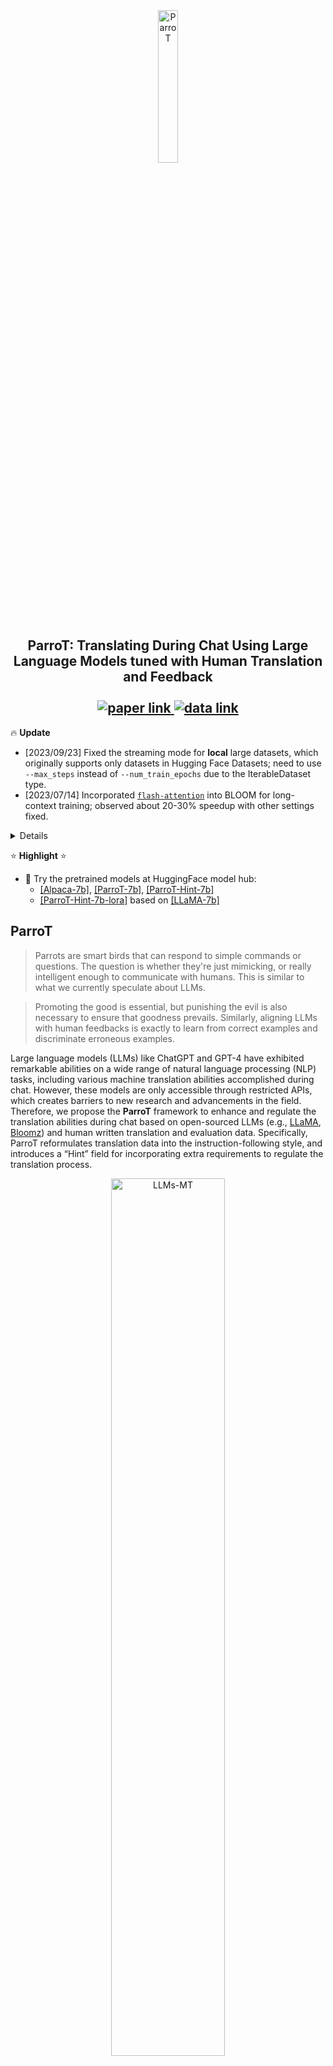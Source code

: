 

<div align="center">
    <img width="25%" alt="ParroT" src="https://github.com/wxjiao/ParroT/assets/31032829/9893aba1-7ea3-4c76-a995-9b12aff44950">
    <h2>
    ParroT: Translating During Chat Using Large Language Models tuned with Human Translation and Feedback <br><br>
     <a href="https://arxiv.org/abs/2304.02426"> <img alt="paper link" src="https://img.shields.io/badge/Paper-arXiv-red"> </a>
     <a href="https://github.com/wxjiao/InstructMT"> <img alt="data link" src="https://img.shields.io/badge/Data-InstructMT-blue"> </a> 
    </h2>
</div>

<!---
:parrot: 
# ParroT: Translating During Chat Using Large Language Models tuned with Human Translation and Feedback
--->

:fire: **Update**
- [2023/09/23] Fixed the streaming mode for **local** large datasets, which originally supports only datasets in Hugging Face Datasets; need to use `--max_steps` instead of `--num_train_epochs` due to the IterableDataset type.
- [2023/07/14] Incorporated [`flash-attention`](https://github.com/wxjiao/ParroT/blob/master/transformers/examples/pytorch/language-modeling/run_clm_llms_flash.py) into BLOOM for long-context training; observed about 20-30% speedup with other settings fixed.

<details> 

- [2023/06/14] Releasing detailed instruction data and scripts on [@InstructMT](https://github.com/wxjiao/InstructMT). 
- The WMT22 test sets are made available.
- For medium-to-small models (e.g., 7B), we recommend ZeRO2+offload rather than ZerO3; use gradient accumulation to maximize GPU usage.
- Important optimizations: `preprocess_function` to be 4-5X faster; `DataCollatorForSeq2Seq` for batch-wise padding to save  5-10% GPU usage.
- Introducing ParroT-LoRA which supports saving and restarting from the checkpoints (base model and lora weights) during finetuning.
- Setting the default Transformers to `>= 4.28.0.dev0` directly as it merged the PR of LLaMA. With this version on Torch 1.13.1 + CUDA 11.7, we find the finetuning process could be a bit faster (~18%) than our [v1.0.0](https://github.com/wxjiao/ParroT/tree/v1.0.0/transformers/examples/pytorch/language-modeling) implementation.

</details>

:star: **Highlight** :star:
- :hugs: Try the pretrained models at HuggingFace model hub:
  -  [[Alpaca-7b]](https://huggingface.co/wxjiao/alpaca-7b), [[ParroT-7b]](https://huggingface.co/wxjiao/ParroT-7b), [[ParroT-Hint-7b]](https://huggingface.co/wxjiao/ParroT-Hint-7b)
  -  [[ParroT-Hint-7b-lora]](https://huggingface.co/wxjiao/ParroT-Hint-7b-lora) based on [[LLaMA-7b]](https://huggingface.co/wxjiao/llama-7b)

<!---
- :page_facing_up: The preprint is available now on arxiv, refer to it for more details: [[paper]](https://arxiv.org/abs/2304.02426) 
--->


## ParroT

> Parrots are smart birds that can respond to simple commands or questions. The question is whether they're just mimicking, or really intelligent enough to communicate with humans. This is similar to what we currently speculate about LLMs.

> Promoting the good is essential, but punishing the evil is also necessary to ensure that goodness prevails. Similarly, aligning LLMs with human feedbacks is exactly to learn from correct examples and discriminate erroneous examples.

Large language models (LLMs) like ChatGPT and GPT-4 have exhibited remarkable abilities on a wide range of natural language processing (NLP) tasks, including various machine translation abilities accomplished during chat. However, these models are only accessible through restricted APIs, which creates barriers to new research and advancements in the field. Therefore, we propose the **ParroT** framework to enhance and regulate the translation abilities during chat based on open-sourced LLMs (e.g., [LLaMA](https://github.com/facebookresearch/llama), [Bloomz](https://huggingface.co/bigscience/bloomz)) and human written translation and evaluation data. Specifically, ParroT reformulates translation data into the instruction-following style, and introduces a “Hint” field for incorporating extra requirements to regulate the translation process.

<div align="center">
    <img width="60%" alt="LLMs-MT" src="https://github.com/wxjiao/ParroT/assets/31032829/bc791aa5-1c79-4ad7-bbee-f361a3b3009a">
    <p class="image-caption">Figure 1: Framework of ParroT. Hints are (optional) extra requirements to regulate the translation process.</p>
</div>


## Configurations

### Datasets

- Train Data: data/data_alpaca_hf.json, [data_parrot_hf.json](https://drive.google.com/file/d/1pQmj-eFwHycSkQtuAB3OKF47bHPxDVon/view?usp=share_link)
    - You can also use [Alpaca data by GPT-4](https://github.com/Instruction-Tuning-with-GPT-4/GPT-4-LLM): data/data_alpaca_gpt4_hf_en.json, data/data_alpaca_gpt4_hf_zh.json
    - Find more data details and resources in [[**InstructMT**]](https://github.com/wxjiao/InstructMT) 
- Test Data: [Flores subsets](https://github.com/wxjiao/Is-ChatGPT-A-Good-Translator), [WMT22 test sets](https://www.statmt.org/wmt22/translation-task.html)
- Instruction-following format:
```
Below is an instruction that describes a task. Write a response that appropriately completes the request.

### Instruction:
We are translating the following sentences from Chinese to English.
    
### Input:
检查情况显示，市场销售的粮油、肉类、水果、蔬菜、蛋奶等生活必需品供应充足，商品价格基本稳定，未发现严重违法违规行为，市场经营秩序总体平稳。

### Hint: A translation with major accuracy/mistranslation errors could be

### Response:The results of the inspection indicate the sufficient supply of living necessities <v>on marketing</v> 
including cereals and oils, meat, fruits, vegetables, eggs and milk, and the basically stabilized commodity price. 
The inspection hasn’t found serious violation of laws and regulations. The market order is stable on an overall basis.
```



### Environment

We develop ParroT based on open-sourced LLMs (e.g., LLaMA, Bloomz) with HuggingFace's transformers library.

Framework Versions:
- Python 3.8.12
- Pytorch 1.13.1+cu117
- Transformers (git+https://github.com/huggingface/transformers.git) 
- Peft (git+https://github.com/huggingface/peft.git)
- Flash-attn
- Triton 2.0.0.dev20221202
- Other requirements
```
pip install -r requirements.txt
```


### Data Format Conversion

Convert the regular bilingual sentence pairs into Alpaca data format:
```
python3 scripts/convert_pair_to_alpaca.py \
    -s zh -t en \
    -if scripts/instruct_follow.txt \
    -sf data/train.zh-en.zh.txt \
    -tf data/train.zh-en.en.txt \
    -of data/train_alp.json
```

Convert the Alpaca data format to the training data format here:
```
python3 scripts/convert_alpaca_to_hf.py \
    -i data/train_alp.json \
    -o data/train_alp_hf.json
```


### Finetune
We modify the example script of language modeling in transformers for finetuning, i.e., `run_clm.py` with the built in HuggingFace `Trainer`.
So it would be easy to get started if you are familiar with `run_clm.py`. Also, this script supports data streaming, which might be helpful for handling larger datasets. [DeepSpeed ZeRO stage 2/3](https://github.com/microsoft/DeepSpeed) is adopted for distributed training.

The resulting finetuning scripts are named as [`run_clm_llms.py`](https://github.com/wxjiao/ParroT/blob/master/transformers/examples/pytorch/language-modeling/run_clm_llms.py) and [`run_clm_lora.py`](https://github.com/wxjiao/ParroT/blob/master/transformers/examples/pytorch/language-modeling/run_clm_lora.py) for full model training and LoRA training, respectively.
Theoretically, the `run_clm_lora.py` script can handle both full model and LoRA by specifying the arguments. But we also keep the former one for full model in consideration of safe development.

**For LoRA training, we recommend to use ZeRO2 since ZeRO3 is very unstable when saving `adapter_model.bin`.**

For long-context training, we provide the [`run_clm_llms_flash.py`](https://github.com/wxjiao/ParroT/blob/master/transformers/examples/pytorch/language-modeling/run_clm_llms_flash.py) to improve the memory efficiency.

LLaMA-7b:
- Original weights for the LLaMA models can be obtained by filling out this [Form](https://docs.google.com/forms/d/e/1FAIpQLSfqNECQnMkycAp2jP4Z9TFX0cGR4uf7b_fBxjY_OjhJILlKGA/viewform)
- Convert the LLaMA weights into the HuggingFace format by following the instructions in this [Doc](https://huggingface.co/docs/transformers/main/model_doc/llama)
- Optionally converted one [[LLaMA-7b]](https://huggingface.co/wxjiao/llama-7b)

Bloomz-7b1-mt:
- Available on HuggingFace: [Bloomz-7b1-mt](https://huggingface.co/bigscience/bloomz-7b1-mt)

Example usages on 8 A100 by 1 node:

<details>
<summary><b> Full Model </b></summary>

```
# Multi-nodes are also supported

export NCCL_DEBUG=INFO
export NCCL_SOCKET_IFNAME=eth1
export NCCL_IB_GID_INDEX=3
export NCCL_IB_SL=3
export NCCL_NET_GDR_READ=1

export MASTER_ADDR="${CHIEF_IP:=localhost}"
export MASTER_PORT="${MASTER_PORT:=29500}"

train_path=transformers/examples/pytorch/language-modeling/run_clm_llms.py
model_path=<your_proj_path>/llama-7b
model_save=<your_proj_path>/parrot-hint-7b

# HOST_NUM will be 1
torchrun --nnodes $HOST_NUM --node_rank $INDEX --nproc_per_node 8 \
    --master_addr $MASTER_ADDR --master_port $MASTER_PORT  \
    ${train_path} \
    --deepspeed train/deepspeed_config_zero2.json \
    --model_name_or_path ${model_path} \
    --train_file data/data_parrot_hf.json \
    --preprocessing_num_workers 16 \
    --dataloader_num_workers 8 \
    --dataloader_pin_memory True \
    --per_device_train_batch_size 16 \
    --per_device_eval_batch_size 2 \
    --gradient_accumulation_steps 1 \
    --num_train_epochs 1.5 \
    --save_strategy "steps" \
    --save_steps 500 \
    --save_total_limit 1 \
    --learning_rate 2e-5 \
    --weight_decay 0. \
    --warmup_ratio 0.03 \
    --lr_scheduler_type "cosine" \
    --logging_steps 10 \
    --block_size 512 \
    --do_train \
    --evaluation_strategy "no" \
    --validation_split_percentage 0 \
    --fp16 True \
    --fp16_full_eval True \
    --ddp_timeout 3600 \
    --seed 1 \
    --gradient_checkpointing True \
    --output_dir ${model_save}

# Use streaming for large datasets and specify the max_steps
#    --streaming \
#    --max_steps 2500 \
```
</details>


<details>
<summary><b> LoRA </b></summary>
    
```
# Multi-nodes are also supported

export NCCL_DEBUG=INFO
export NCCL_SOCKET_IFNAME=eth1
export NCCL_IB_GID_INDEX=3
export NCCL_IB_SL=3
export NCCL_NET_GDR_READ=1

export MASTER_ADDR="${CHIEF_IP:=localhost}"
export MASTER_PORT="${MASTER_PORT:=29500}"

train_path=transformers/examples/pytorch/language-modeling/run_clm_lora.py
model_path=<your_proj_path>/llama-7b
model_save=<your_proj_path>/parrot-hint-lora-7b

# HOST_NUM will be 1
torchrun --nnodes $HOST_NUM --node_rank $INDEX --nproc_per_node 8 \
    --master_addr $MASTER_ADDR --master_port $MASTER_PORT  \
    ${train_path} \
    --deepspeed train/deepspeed_config_zero2.json \
    --model_name_or_path ${model_path} \
    --train_file data/data_parrot_hf.json \
    --use_lora True \
    --lora_config train/lora_config.json \
    --preprocessing_num_workers 16 \
    --dataloader_num_workers 8 \
    --dataloader_pin_memory True \
    --per_device_train_batch_size 16 \
    --per_device_eval_batch_size 2 \
    --gradient_accumulation_steps 1 \
    --num_train_epochs 1.5 \
    --save_strategy "steps" \
    --save_steps 500 \
    --save_total_limit 1 \
    --learning_rate 2e-5 \
    --weight_decay 0. \
    --warmup_ratio 0.03 \
    --lr_scheduler_type "cosine" \
    --logging_steps 10 \
    --block_size 512 \
    --do_train \
    --evaluation_strategy "no" \
    --validation_split_percentage 0 \
    --fp16 True \
    --fp16_full_eval True \
    --ddp_timeout 3600 \
    --seed 1 \
    --gradient_checkpointing True \
    --output_dir ${model_save}
```
    
</details>


### Inference

The scripts support generation with and without hints using different instructions. 
The hints are appended to the default instruction with `###` as a delimiter.
Simply switch the inference instruction for different strategies. 

- None: instruct_inf.txt 
    - `Translate the following sentences from [SRC] to [TGT].`
- No Errors: instruct_inf_e2t.txt 
    - `Translate the following sentences from [SRC] to [TGT].###A translation with no errors could be`
- Minor Errors: instruct_inf_e2t_minor.txt 
    - `Translate the following sentences from [SRC] to [TGT].###A translation with minor errors could be`
- Major Errors: instruct_inf_e2t_major.txt 
    - `Translate the following sentences from [SRC] to [TGT].###A translation with major errors could be`
- Preferred: instruct_inf_t2t.txt 
    - `Translate the following sentences from [SRC] to [TGT].###We prefer to translate it to`

Example usages:

<details>
<summary><b> Full Model </b></summary>

```
# Translation
python3 inference.py --model-name-or-path <your_proj_path>/parrot-hint-7b \
    -lp 'zh-en' \
    -t 0.1 \
    -sa 'beam' \
    -ins test/instruct_inf.txt \
    -i test/test_rand_50.zh.txt \
    -o test/test_rand_50.zh-en.none-hint.txt
    
# Text generation
python3 inference.py --model-name-or-path <your_proj_path>/parrot-hint-7b \
    -t 0.7 \
    -sa 'sample' \
    -i test/test_case.txt \
    -o test/test_case.general-task.txt
```

</details>


<details>
<summary><b> LoRA </b></summary>

```
# Translation
python3 inference_lora.py --model-name-or-path <your_proj_path>/llama-7b \
    --lora-weights <your_proj_path>/parrot-hint-lora-7b/adapter_model \
    -lp 'zh-en' \
    -t 0.1 \
    -sa 'beam' \
    -ins test/instruct_inf.txt \
    -i test/test_rand_50.zh.txt \
    -o test/test_rand_50.zh-en.none-hint.txt
    
# Text generation
python3 inference_lora.py --model-name-or-path <your_proj_path>/llama-7b \
    --lora-weights <your_proj_path>/parrot-hint-lora-7b/adapter_model \
    -t 0.7 \
    -sa 'sample' \
    -i test/test_case.txt \
    -o test/test_case.general-task.txt
```

</details>


### MT Evaluation
We adopt two metrics, SacreBLEU and COMET (Unbabel/wmt22-comet-da), which are driven by _n_-gram similarity and cross-lingual pretrained models, respectively. 
```
# SacreBLEU
cat test_rand_50.zh-en.none-hint.txt.hyp | sacrebleu -w 2 test_rand_50.en.txt

# COMET
comet-score -r test_rand_50.en.txt -s test_rand_50.zh.txt -t test_rand_50.zh-en.none-hint.txt.hyp --quiet --only_system
```


### Finetuned LLMs and Results

Currently, we finetuned the following LLMs for ParroT with the evaluation mainly on WMT22 test sets.

- [x] LLaMA-7b
- [x] Bloomz-mt-7b
- [x] ParroT-LoRA

<!---
- [ ] 8bit Training (high requirements for both environments and GPU types)
--->

There are several interesting observations:
- ParroT based on Bloomz-mt-7b also works well with hints. Besides, Bloomz-mt-7b shows stronger ability in the modeling of Chinese texts.
- LoRA seems to prevent LLMs from overfitting which benefits the high-resource De-En translation but restricts the instruction learning of other directions. The limited trainable parameters (only ~4.2M) may explain this observation.

<div align="center">
    <img width="70%" alt="alpaca" src="https://github.com/wxjiao/ParroT/assets/31032829/654014cc-5450-4855-bb05-aeaf9fd5b5da">
    <p class="image-caption">Caption: Translation performance of LLMs on Flores subsets and WMT22 test sets.</p>
</div>


## Run LLMs on your MacBook

Try [llama.cpp](https://github.com/ggerganov/llama.cpp) to run the LLMs using 4-bit quantization on a MacBook.
We adopt a specific fork from [comex/llama.cpp](https://github.com/comex/llama.cpp/tree/convert-script) which supports the conversion of HuggingFace models to `ggml` format.

We recommend the use of Python 3.10.10 for `convert.py` since we encountered bugs with Python 3.9.5.
> TypeError: 'staticmethod' object is not callable

```
# Clone the specific fork 
git clone --branch convert-script https://github.com/comex/llama.cpp.git
cd llama.cpp
make

# Install Python dependencies
python3 -m pip install -r requirements.txt

# Convert the 7b model to ggml fp16 format
python3 convert.py models/alpaca/pytorch_model.bin

# Quantize the model to 4-bits (using method 2 = q4_0)
./quantize models/alpaca/ggml-model-f16.bin models/alpaca/ggml-model-q4_0.bin 2 

# Run instruction mode with Alpaca
./main -m ./models/alpaca/ggml-model-q4_0.bin --color -f ./prompts/alpaca.txt -ins -b 256 --top_p 0.95 --top_k 50 --temp 0.7 --repeat_penalty 1 -t 7
```

Now you can talk to your own Chatbot!

<details>
<summary><b>Alpaca-7b</b> </summary>
<div align="center">
    <img width="80%" alt="alpaca" src="https://user-images.githubusercontent.com/31032829/230761319-7efa4029-2512-4a8d-b39e-e8a9c263abe5.png">
    <img width="80%" alt="alpaca" src="https://user-images.githubusercontent.com/31032829/230761136-9b126539-af63-48b5-9333-4508e80a5fc3.png">
    <p class="image-caption">Caption: Alpaca cannot respond to the hints.</p>
</div>
</details>
    

<details>
<summary><b>ParroT-Hint-7b</b> </summary>
<div align="center">
    <img width="80%" alt="alpaca" src="https://user-images.githubusercontent.com/31032829/230761459-e0af3d2c-8ce5-446b-8387-a6e66c5c1d62.png">
    <img width="80%" alt="alpaca" src="https://user-images.githubusercontent.com/31032829/230760669-8a05e052-76e6-4123-9992-869cd8c83d83.png">
    <p class="image-caption">Caption: ParroT responds to the hints as expected.</p>
</div>
</details>


## Public Impact

[![Star History Chart](https://api.star-history.com/svg?repos=wxjiao/ParroT&type=Date)](https://star-history.com/#wxjiao/ParroT&Date)


### Acknowledgement
This project cannot be developed without the following resources:
- Meta AI `LLaMA`: https://github.com/facebookresearch/llama
- BigScience `Bloomz`: https://huggingface.co/bigscience/bloom
- HuggingFace developers on `LLaMA`: https://github.com/huggingface/transformers/pull/21955
- Stanford `Alpaca`: https://github.com/tatsu-lab/stanford_alpaca
- OptimalScale: https://github.com/OptimalScale/LMFlow
- `llama.cpp` by [@ggerganov](https://github.com/ggerganov/llama.cpp) and [@comex](https://github.com/comex/llama.cpp)


### Citation
Please kindly cite our paper if you find it helpful:

```ruby
@inproceedings{jiao2023parrot,
  title={ParroT: Translating During Chat Using Large Language Models}, 
  author={Wenxiang Jiao and Jen-tse Huang and Wenxuan Wang and Xing Wang and Shuming Shi and Zhaopeng Tu},
  booktitle = {ArXiv},
  year      = {2023}
}
```
